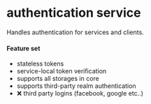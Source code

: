 # authentication service
Handles authentication for services and clients.
#### Feature set
- stateless tokens
- service-local token verification
- supports all storages in core
- supports third-party realm authentication
- :x: third party logins (facebook, google etc..)
